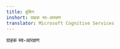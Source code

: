 ```yaml
---
title: बुकिंग
inshort: ग्राहक स्व-आरक्षण
translator: Microsoft Cognitive Services
---
```


ग्राहक स्व-आरक्षण


